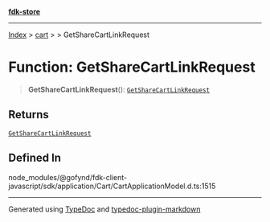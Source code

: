 [**fdk-store**](../../../README.md)
***

[Index](../../../API.md) > [cart](../../README.md) > [<internal>](../README.md) > GetShareCartLinkRequest

# Function: GetShareCartLinkRequest

> **GetShareCartLinkRequest**(): [`GetShareCartLinkRequest`](../type-aliases/type-alias.GetShareCartLinkRequest.md)

## Returns

[`GetShareCartLinkRequest`](../type-aliases/type-alias.GetShareCartLinkRequest.md)

## Defined In

node\_modules/@gofynd/fdk-client-javascript/sdk/application/Cart/CartApplicationModel.d.ts:1515

***
Generated using [TypeDoc](https://typedoc.org/) and [typedoc-plugin-markdown](https://www.npmjs.com/package/typedoc-plugin-markdown)
